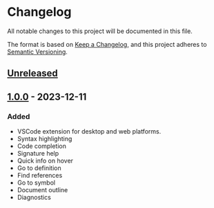 # Changelog

All notable changes to this project will be documented in this file.

The format is based on [Keep a Changelog](https://keepachangelog.com/en/1.0.0/),
and this project adheres to [Semantic Versioning](https://semver.org/spec/v2.0.0.html).

## [Unreleased]

## [1.0.0] - 2023-12-11

### Added

- VSCode extension for desktop and web platforms.
- Syntax highlighting
- Code completion
- Signature help
- Quick info on hover
- Go to definition
- Find references
- Go to symbol
- Document outline
- Diagnostics

[Unreleased]: https://github.com/cirras/vscode-eoplus/compare/v1.0.0...HEAD
[1.0.0 ]: https://github.com/cirras/eolib-ts/releases/tag/v1.0.0
